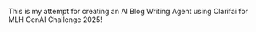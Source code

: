 This is my attempt for creating an AI Blog Writing Agent using Clarifai for MLH GenAI Challenge 2025! 